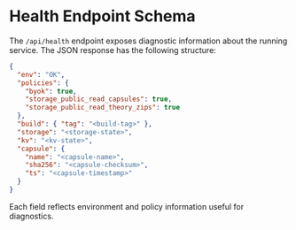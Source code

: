# Health Endpoint Schema

The `/api/health` endpoint exposes diagnostic information about the running
service. The JSON response has the following structure:

```json
{
  "env": "OK",
  "policies": {
    "byok": true,
    "storage_public_read_capsules": true,
    "storage_public_read_theory_zips": true
  },
  "build": { "tag": "<build-tag>" },
  "storage": "<storage-state>",
  "kv": "<kv-state>",
  "capsule": {
    "name": "<capsule-name>",
    "sha256": "<capsule-checksum>",
    "ts": "<capsule-timestamp>"
  }
}
```

Each field reflects environment and policy information useful for diagnostics.
